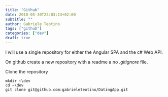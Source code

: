 ```yaml
---
title: "Github"
date: 2018-05-30T22:03:13+02:00
subtitle: ""
author: Gabriele Teotino
tags: ["github"]
categories: ["dev"]
draft: true
---
```


I will use a single repository for either the Angular SPA and the c# Web API.

<!--more-->

On github create a new repository with a readme a no *.gitignore* file.

Clone the repository

```shell
mkdir ~\dev
cd ~\dev
git clone git@github.com:gabrieleteotino/DatingApp.git
```
